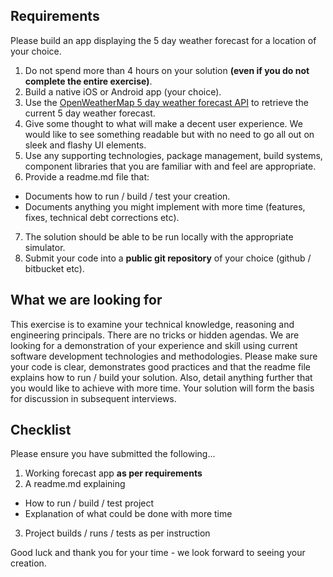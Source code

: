 ## Requirements

Please build an app displaying the 5 day weather forecast for a location of your choice.
1. Do not spend more than 4 hours on your solution **(even if you do not complete the entire exercise)**.
2. Build a native iOS or Android app (your choice).
3. Use the [OpenWeatherMap 5 day weather forecast API](http://openweathermap.org/forecast5) to retrieve the current 5 day weather forecast.
4. Give some thought to what will make a decent user experience. We would like to see something readable but with no need to go all out on sleek and flashy UI elements.
5. Use any supporting technologies, package management, build systems, component libraries that you are familiar with and feel are appropriate.
6. Provide a readme.md file that:
  - Documents how to run / build / test your creation.
  - Documents anything you might implement with more time (features, fixes, technical debt corrections etc).
7. The solution should be able to be run locally with the appropriate simulator.
8. Submit your code into a **public git repository** of your choice (github / bitbucket etc).

## What we are looking for

This exercise is to examine your technical knowledge, reasoning and engineering principals. There are no tricks or hidden agendas. We are looking for a demonstration of your experience and skill using current software development technologies and methodologies. Please make sure your code is clear, demonstrates good practices and that the readme file explains how to run / build your solution. Also, detail anything further that you would like to achieve with more time. Your solution will form the basis for discussion in subsequent interviews.

## Checklist

Please ensure you have submitted the following...
1. Working forecast app **as per requirements**
2. A readme.md explaining
  - How to run / build / test project
  - Explanation of what could be done with more time
3. Project builds / runs / tests as per instruction

Good luck and thank you for your time - we look forward to seeing your creation.
